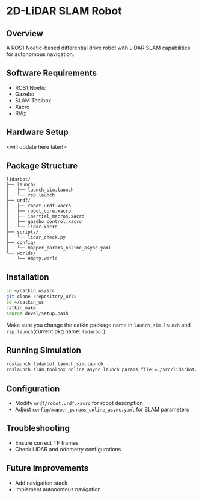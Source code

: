 # 2D-LiDAR SLAM Robot 

## Overview
A ROS1 Noetic-based differential drive robot with LiDAR SLAM capabilities for autonomous navigation.

## Software Requirements
- ROS1 Noetic
- Gazebo
- SLAM Toolbox
- Xacro
- RViz

## Hardware Setup
<will update here later!>

## Package Structure
```
lidarbot/
├── launch/
│   ├── launch_sim.launch
│   └── rsp.launch
├── urdf/
│   ├── robot.urdf.xacro
│   ├── robot_core.xacro
│   ├── inertial_macros.xacro
│   ├── gazebo_control.xacro
│   └── lidar.xacro
├── scripts/
│   └── lidar_check.py
├── config/
│   └── mapper_params_online_async.yaml
└── worlds/
    └── empty.world
```

## Installation
```bash
cd ~/catkin_ws/src
git clone <repository_url>
cd ~/catkin_ws
catkin_make
source devel/setup.bash
```
Make sure you change the catkin package name in `launch_sim.launch` and `rsp.launch`(current pkg name: `lidarbot`)

## Running Simulation
```bash
roslaunch lidarbot launch_sim.launch
roslaunch slam_toolbox online_async.launch params_file:=./src/lidarbot/config/mapper_params_online_async.yaml use_sim_time:=true
   ```

## Configuration
- Modify `urdf/robot.urdf.xacro` for robot description
- Adjust `config/mapper_params_online_async.yaml` for SLAM parameters

## Troubleshooting
- Ensure correct TF frames
- Check LiDAR and odometry configurations

## Future Improvements
- Add navigation stack
- Implement autonomous navigation
